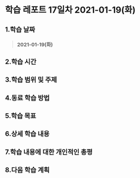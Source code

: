 # 학습 레포트 17일차 2021-01-19(화)
## 1.학습 날짜
> ### 2021-01-19(화)

## 2.학습 시간
## 3.학습 범위 및 주제
## 4.동료 학습 방법
## 5.학습 목표
## 6.상세 학습 내용
## 7.학습 내용에 대한 개인적인 총평
## 8.다음 학습 계획